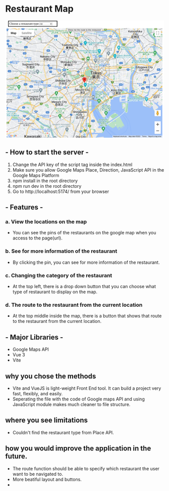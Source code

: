 # Restaurant Map 
![app](image.png)
## - How to start the server - 
1. Change the API key of the script tag inside the index.html
2. Make sure you allow Google Maps Place, Direction, JavaScript API in the Google Maps Platform
2. npm install in the root directory
3. npm run dev in the root directory
4. Go to http://localhost:5174/ from your browser

## - Features -

### a. View the locations on the map
- You can see the pins of the restaurants on the google map when you access to the page(url).

### b. See for more information of the restaurant
- By clicking the pin, you can see for more information of the restaurant.

### c. Changing the category of the restaurant
- At the top left, there is a drop down button that you can choose what type of restaurant to display on the map.

### d. The route to the restaurant from the current location
- At the top middle inside the map, there is a button that shows that route to the restaurant from the current location.


## - Major Libraries -

- Google Maps API
- Vue 3
- Vite


## why you chose the methods
- Vite and VueJS is light-weight Front End tool. It can build a project very fast, flexibly, and easily.
- Seperating the file with the code of Google maps API and using JavaScript module makes much cleaner to file structure.

## where you see limitations
- Couldn't find the restaurant type from Place API.

## how you would improve the application in the future.
- The route function should be able to specify which restaurant the user want to be navigated to.
- More beatiful layout and buttons.
- 
